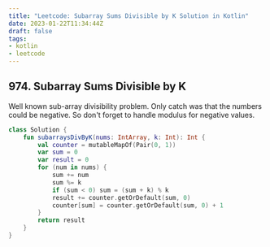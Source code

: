 ```yaml
---
title: "Leetcode: Subarray Sums Divisible by K Solution in Kotlin"
date: 2023-01-22T11:34:44Z
draft: false
tags:
- kotlin
- leetcode
---
```

## 974. Subarray Sums Divisible by K
Well known sub-array divisibility problem. Only catch was that the numbers could be negative. So don't forget to handle modulus for negative values.

```kotlin
class Solution {
    fun subarraysDivByK(nums: IntArray, k: Int): Int {
        val counter = mutableMapOf(Pair(0, 1))
        var sum = 0
        var result = 0
        for (num in nums) {
            sum += num
            sum %= k
            if (sum < 0) sum = (sum + k) % k
            result += counter.getOrDefault(sum, 0)
            counter[sum] = counter.getOrDefault(sum, 0) + 1
        }
        return result
    }
}
```
